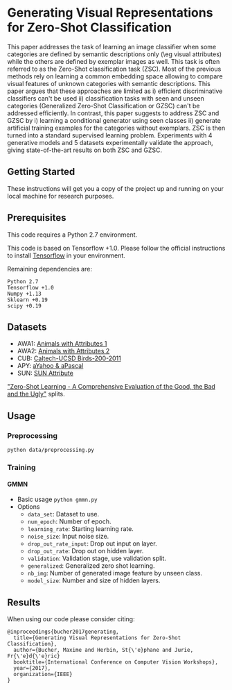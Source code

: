 # Generating Visual Representations for Zero-Shot Classification 

This paper addresses the task of learning an image classifier when some categories are defined by semantic descriptions only (\eg visual attributes) while the others are defined by exemplar images as well. This task is often referred to as the Zero-Shot classification task (ZSC). Most of the previous methods rely on learning a common embedding space allowing to compare visual features of unknown categories with semantic descriptions. This paper argues that these approaches are limited as i) efficient discriminative classifiers can't be used ii) classification tasks with seen and unseen categories (Generalized Zero-Shot Classification or GZSC) can't be addressed efficiently. In contrast, this paper suggests to address ZSC and GZSC by i) learning a conditional generator using seen classes ii) generate artificial training examples for the categories without exemplars. ZSC is then turned into a standard supervised learning problem. Experiments with 4 generative models and 5 datasets experimentally validate the approach, giving state-of-the-art results on both ZSC and GZSC.


## Getting Started
These instructions will get you a copy of the project up and running on your local machine for research purposes.

## Prerequisites

This code requires a Python 2.7 environment.

This code is based on Tensorflow +1.0. Please follow the official instructions to install [Tensorflow](https://www.tensorflow.org/install/)  in your environment.

Remaining dependencies are:
```
Python 2.7
Tensorflow +1.0
Numpy +1.13
Sklearn +0.19
scipy +0.19
```


## Datasets
* AWA1: [Animals with Attributes 1](https://cvml.ist.ac.at/AwA/)  
* AWA2: [Animals with Attributes 2](https://cvml.ist.ac.at/AwA2/) 
* CUB: [Caltech-UCSD Birds-200-2011](http://www.vision.caltech.edu/visipedia/CUB-200-2011.html)  
* APY: [aYahoo & aPascal](http://vision.cs.uiuc.edu/attributes/)  
* SUN: [SUN Attribute](https://cs.brown.edu/~gen/sunattributes.html) 

["Zero-Shot Learning - A Comprehensive Evaluation of the Good, the Bad and the Ugly"](https://arxiv.org/pdf/1707.00600.pdf) splits.

## Usage
### Preprocessing
```
python data/preprocessing.py
```
### Training
#### GMMN

 * Basic usage `python gmmn.py`
 * Options
    - `data_set`: Dataset to use.
    - `num_epoch`: Number of epoch.
    - `learning_rate`: Starting learning rate.
    - `noise_size`: Input noise size.
    - `drop_out_rate_input`: Drop out input on layer.
    - `drop_out_rate`: Drop out on hidden layer.
    - `validation`:  Validation stage, use validation split.
    - `generalized`: Generalized zero shot learning.
    - `nb_img`: Number of generated image feature by unseen class.
    - `model_size`: Number and size of hidden layers.

## Results



When using our code please consider citing:
```
@inproceedings{bucher2017generating,
  title={Generating Visual Representations for Zero-Shot Classification},
  author={Bucher, Maxime and Herbin, St{\'e}phane and Jurie, Fr{\'e}d{\'e}ric}
  booktitle={International Conference on Computer Vision Workshops},
  year={2017},
  organization={IEEE}
}
```



